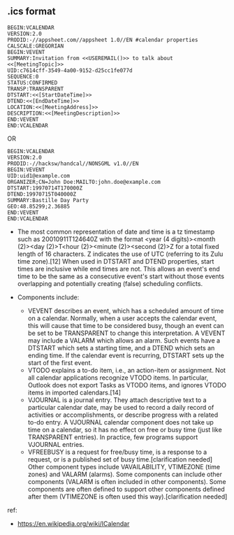 ## .ics format

```
BEGIN:VCALENDAR
VERSION:2.0
PRODID:-//appsheet.com//appsheet 1.0//EN #calendar properties
CALSCALE:GREGORIAN
BEGIN:VEVENT
SUMMARY:Invitation from <<USEREMAIL()>> to talk about <<[MeetingTopic]>>
UID:c7614cff-3549-4a00-9152-d25cc1fe077d
SEQUENCE:0
STATUS:CONFIRMED
TRANSP:TRANSPARENT
DTSTART:<<[StartDateTime]>>
DTEND:<<[EndDateTime]>>
LOCATION:<<[MeetingAddress]>>
DESCRIPTION:<<[MeetingDescription]>>
END:VEVENT
END:VCALENDAR
```
OR

```
BEGIN:VCALENDAR
VERSION:2.0
PRODID:-//hacksw/handcal//NONSGML v1.0//EN
BEGIN:VEVENT
UID:uid1@example.com
ORGANIZER;CN=John Doe:MAILTO:john.doe@example.com
DTSTART:19970714T170000Z
DTEND:19970715T040000Z
SUMMARY:Bastille Day Party
GEO:48.85299;2.36885
END:VEVENT
END:VCALENDAR
```

- The most common representation of date and time is a tz timestamp such as
20010911T124640Z with the format <year (4 digits)><month (2)><day (2)>T<hour
(2)><minute (2)><second (2)>Z for a total fixed length of 16 characters. Z
indicates the use of UTC (referring to its Zulu time zone).[12] When used in
DTSTART and DTEND properties, start times are inclusive while end times are
not. This allows an event's end time to be the same as a consecutive event's
start without those events overlapping and potentially creating (false)
scheduling conflicts.

- Components include:

    - VEVENT describes an event, which has a scheduled amount of time on a
      calendar. Normally, when a user accepts the calendar event, this will
      cause that time to be considered busy, though an event can be set to be
      TRANSPARENT to change this interpretation. A VEVENT may include a VALARM
      which allows an alarm. Such events have a DTSTART which sets a starting
      time, and a DTEND which sets an ending time. If the calendar event is
      recurring, DTSTART sets up the start of the first event.
    - VTODO explains a to-do item, i.e., an action-item or assignment. Not all
      calendar applications recognize VTODO items. In particular, Outlook does
      not export Tasks as VTODO items, and ignores VTODO items in imported
      calendars.[14]
    - VJOURNAL is a journal entry. They attach descriptive text to a particular
      calendar date, may be used to record a daily record of activities or
      accomplishments, or describe progress with a related to-do entry. A
      VJOURNAL calendar component does not take up time on a calendar, so it
      has no effect on free or busy time (just like TRANSPARENT entries). In
      practice, few programs support VJOURNAL entries.
    - VFREEBUSY is a request for free/busy time, is a response to a request, or
      is a published set of busy time.[clarification needed] Other component
      types include VAVAILABILITY, VTIMEZONE (time zones) and VALARM (alarms).
      Some components can include other components (VALARM is often included in
      other components). Some components are often defined to support other
      components defined after them (VTIMEZONE is often used this
      way).[clarification needed]


ref:
- https://en.wikipedia.org/wiki/ICalendar

